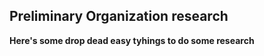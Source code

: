 ## Preliminary Organization research

<html>
<body>

<p><b>Here's some drop dead easy tyhings to do some research</b></p>



</body>
</html>
